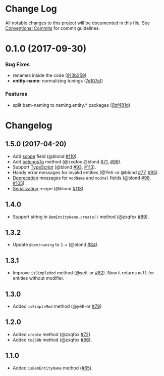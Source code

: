 # Change Log

All notable changes to this project will be documented in this file.
See [Conventional Commits](https://conventionalcommits.org) for commit guidelines.

<a name="0.1.0"></a>
# 0.1.0 (2017-09-30)


### Bug Fixes

* renames inside the code ([913b259](https://github.com/bem/bem-sdk/commit/913b259))
* **entity-name:** normalizing tunings ([7e107af](https://github.com/bem/bem-sdk/commit/7e107af))


### Features

* split bem-naming to naming.entity.* packages ([0bf481d](https://github.com/bem/bem-sdk/commit/0bf481d))




Changelog
=========

1.5.0 (2017-04-20)
------------------

* Add [scope](./README.md#scope) field (@blond [#110]).
* Add [belongsTo](./README.md#belongstoentityname) method (@zxqfox @blond [#71], [#99]).
* Support [TypeScript](./README.md#typescript-support) (@blond [#93], [#113]).
* Handy error messages for invalid entities (@Yeti-or @blond [#77], [#95]).
* [Deprecation](./README.md#deprecation) messages for `modName` and `modVal` fields (@blond [#98], [#105]).
* [Serialization](./README.md#serialization) recipe (@blond [#113]).

[#113]: https://github.com/bem-sdk/bem-entity-name/pull/113
[#110]: https://github.com/bem-sdk/bem-entity-name/pull/110
[#105]: https://github.com/bem-sdk/bem-entity-name/pull/105
[#99]: https://github.com/bem-sdk/bem-entity-name/pull/99
[#98]: https://github.com/bem-sdk/bem-entity-name/pull/98
[#95]: https://github.com/bem-sdk/bem-entity-name/pull/95
[#93]: https://github.com/bem-sdk/bem-entity-name/pull/93
[#77]: https://github.com/bem-sdk/bem-entity-name/pull/77
[#71]: https://github.com/bem-sdk/bem-entity-name/pull/71

1.4.0
-----

* Support string in `BemEntityName.create()` method (@zxqfox [#89]).

[#89]: https://github.com/bem-sdk/bem-entity-name/pull/89

1.3.2
-----

* Update `@bem/naming` to `2.x` (@blond [#84]).

[#84]: https://github.com/bem-sdk/bem-entity-name/pull/84

1.3.1
-----

* Improve `isSimpleMod` method (@yeti-or [#82]).
Now it returns `null` for entities without modifier.

[#82]: https://github.com/bem-sdk/bem-entity-name/pull/82

1.3.0
-----

* Added `isSimpleMod` method (@yeti-or [#79]).

[#79]: https://github.com/bem-sdk/bem-entity-name/pull/79

1.2.0
-----

* Added `create` method (@zxqfox [#72]).
* Added `toJSON` method (@zxqfox [#66]).

[#72]: https://github.com/bem-sdk/bem-entity-name/pull/72
[#66]: https://github.com/bem-sdk/bem-entity-name/pull/66

1.1.0
-----

* Added `isBemEntityName` method ([#65]).

[#65]: https://github.com/bem-sdk/bem-entity-name/pull/65
